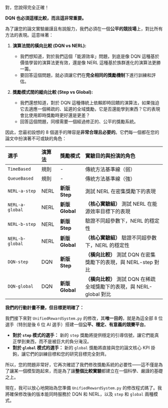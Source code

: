 對，您說得完全正確！

**DQN 也必須這樣比較，而且這非常重要。**

為了讓您的論文實驗嚴謹且有說服力，我們必須在一個**公平的競技場**上，對比所有方法的表現。這意味著：

1.  **演算法間的橫向比較 (DQN vs NERL):**
    *   我們想知道，對於我們這個「能源效率」問題，到底是像 DQN 這種基於價值學習的演算法更有效，還是像 NERL 這種基於族群進化的演算法更勝一籌。
    *   要回答這個問題，就必須讓它們在**完全相同的獎勵機制**下進行訓練和評估。

2.  **獎勵模式間的縱向比較 (Step vs Global):**
    *   我們還想知道，對於 DQN 這種傳統上依賴即時回饋的演算法，如果強迫它去適應一個稀疏的、延遲的全域獎勵，它是否還能學到東西？它的表現會比使用即時獎勵時更好還是更差？
    *   回答這個問題，同樣需要一個經過修正的、公平的獎勵系統。

因此，您最初設想的 8 個選手的陣容是**非常合理且必要的**。它們每一個都在您的論文中扮演著不可或缺的角色：

| 選手 | 演算法 | 獎勵模式 | 實驗目的與扮演的角色 |
| :--- | :--- | :--- | :--- |
| `TimeBased` | 規則 | - | 傳統方法基準線（弱） |
| `QueueBased` | 規則 | - | 傳統方法基準線（強） |
| `NERL-a-step` | NERL | **新版 Step** | 測試 NERL 在密集獎勵下的表現 |
| `NERL-a-global`| NERL | **新版 Global**| **（核心實驗組）** 測試 NERL 在能源效率目標下的表現 |
| `NERL-b-step` | NERL | **新版 Step** | 驗證不同超參數下，NERL 的穩定性 |
| `NERL-b-global`| NERL | **新版 Global**| **（核心實驗組）** 驗證不同超參數下，NERL 的穩定性 |
| `DQN-step` | DQN | **新版 Step** | **（橫向比較）** 測試 DQN 在密集獎勵下的表現，與 NERL-step 對比 |
| `DQN-global` | DQN | **新版 Global**| **（橫向比較）** 測試 DQN 在稀疏全域獎勵下的表現，與 NERL-global 對比 |

**我們的行動計畫不變，但目標更明確了：**

我們接下來對 `UnifiedRewardSystem.py` 的修改，其**唯一目的**，就是為這全部 8 位選手（特別是後 6 位 AI 選手）搭建一個**公平、穩定、有意義的競賽平台**。

*   **對於 `step` 模式的選手：** 新的 `step` 獎勵將提供穩定的引導信號，讓它們能真正學到東西，而不是被巨大的負分淹沒。
*   **對於 `global` 模式的選手：** 新的 `global` 獎勵將直接與您的論文核心 KPI 掛鉤，讓它們的訓練目標和您的研究目標完全對齊。

所以，您的問題非常好，它再次確認了我們修改獎勵系統的必要性——這不僅是為了讓某一個模型跑起來，而是為了讓**整個比較實驗**都建立在一個科學、嚴謹的基礎之上。

現在，我可以放心地開始為您準備 `UnifiedRewardSystem.py` 的修改程式碼了。我將確保修改後的版本能同時服務於 DQN 和 NERL，以及 `step` 和 `global` 兩種模式。